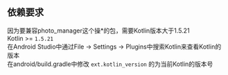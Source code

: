 ## 依赖要求
因为要兼容photo_manager这个操*的包，需要Kotlin版本大于1.5.21  
Kotlin >=  `1.5.21`  
在Android Studio中通过File -> Settings -> Plugins中搜索Kotlin来查看Kotlin的版本  
在android/build.gradle中修改 `ext.kotlin_version` 的为当前Kotlin的版本号